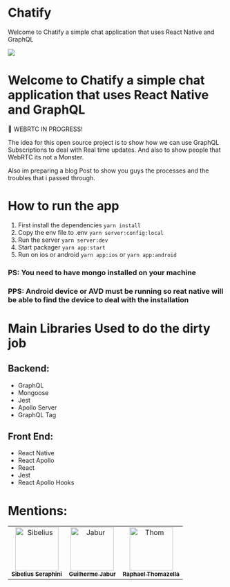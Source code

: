 # Chatify

Welcome to Chatify a simple chat application that uses React Native and GraphQL

<img src="https://cdn-images-1.medium.com/max/1600/1*pD7ShcZ7YHIMXe2mgiFzbg.png">

# Welcome to Chatify a simple chat application that uses React Native and GraphQL

🚧 WEBRTC IN PROGRESS!

The idea for this open source project is to show how we can use GraphQL Subscriptions to deal with Real time updates. And also to show people that WebRTC its not a Monster.

Also im preparing a blog Post to show you guys the processes and the troubles that i passed through.

# How to run the app

1. First install the dependencies `yarn install`
2. Copy the env file to .env `yarn server:config:local`
3. Run the server `yarn server:dev`
4. Start packager `yarn app:start`
5. Run on ios or android `yarn app:ios` or `yarn app:android`

### PS: You need to have mongo installed on your machine

### PPS: Android device or AVD must be running so reat native will be able to find the device to deal with the installation

# Main Libraries Used to do the dirty job

## Backend:

- GraphQL
- Mongoose
- Jest
- Apollo Server
- GraphQL Tag

## Front End:

- React Native
- React Apollo
- React
- Jest
- React Apollo Hooks

# Mentions:

<table>
   <tr>
      <td align="center">
         <a href="https://github.com/sibelius">
         <img src="https://avatars0.githubusercontent.com/u/2005841?s=460&v=4" width="100px;" alt="Sibelius"/>
         <br />
         <sub>
         <b>Sibelius Seraphini</b>
         </esub>
         </a>
      </td>
      <td align="center">
         <a href="https://github.com/jaburcodes">
         <img src="https://avatars1.githubusercontent.com/u/13947203?s=460&v=4" width="100px;" alt="Jabur"/>
         <br />
         <sub>
         <b>Guilherme Jabur</b>
         </esub>
         </a>
      </td>
      <td align="center">
         <a href="https://github.com/Thomazella">
         <img src="https://avatars0.githubusercontent.com/u/15015324?s=460&v=4" width="100px;" alt="Thom"/>
         <br />
         <sub>
         <b>Raphael Thomazella</b>
         </esub>
         </a>
      </td> 
   </tr>
</table>
